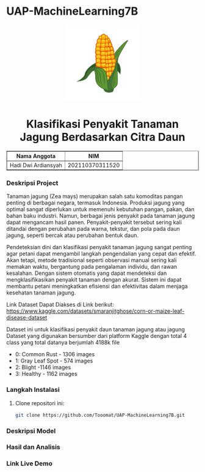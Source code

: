 # UAP-MachineLearning7B
<p align="center">
  <img src="https://github.com/Tooomat/UAP-MachineLearning7B/blob/main/Kartun%20Jagung%2C%20Jagung%2C%20Vektor%2C%20Ilustrasi%20PNG%20dan%20Vektor%20dengan%20Background%20Transparan%20untuk%20Unduh%20Gratis.jpg" alt="Logo" width="200">
</p>

<h1 align="center">Klasifikasi Penyakit Tanaman Jagung Berdasarkan Citra Daun</h1>

<p align="center">
  <div style="text-align: center;">
    <table border="1" style="margin: auto;">
      <tr>
        <th>Nama Anggota</th>
        <th>NIM</th>
      </tr>
      <tr>
        <td>Hadi Dwi Ardiansyah</td>
        <td>202110370311520</td>
      </tr>
    </table>
  </div>
</p>

### Deskripsi Project 
Tanaman jagung (Zea mays) merupakan salah satu komoditas pangan penting di berbagai negara, termasuk Indonesia. Produksi jagung yang optimal sangat diperlukan untuk memenuhi kebutuhan pangan, pakan, dan bahan baku industri. Namun, berbagai jenis penyakit pada tanaman jagung dapat mengancam hasil panen. Penyakit-penyakit tersebut sering kali ditandai dengan perubahan pada warna, tekstur, dan pola pada daun jagung, seperti bercak atau perubahan bentuk daun. 

Pendeteksian dini dan klasifikasi penyakit tanaman jagung sangat penting agar petani dapat mengambil langkah pengendalian yang cepat dan efektif. Akan tetapi, metode tradisional seperti observasi manual sering kali memakan waktu, bergantung pada pengalaman individu, dan rawan kesalahan. Dengan sistem otomatis yang dapat mendeteksi dan mengklasifikasikan penyakit tanaman dengan akurat. Sistem ini dapat membantu petani meningkatkan efisiensi dan efektivitas dalam menjaga kesehatan tanaman jagung.

Link Dataset Dapat Diakses di Link berikut: https://www.kaggle.com/datasets/smaranjitghose/corn-or-maize-leaf-disease-dataset 

Dataset ini untuk klasifikasi penyakit daun tanaman jagung atau jagung
Dataset yang digunakan bersumber dari platform Kaggle dengan total 4 class yang total datanya berjumlah 4188k file

- 0: Common Rust - 1306 images
- 1: Gray Leaf Spot - 574 images
- 2: Blight -1146 images
- 3: Healthy - 1162 images

### Langkah Instalasi
1. Clone repositori ini:
   ```bash
   git clone https://github.com/Tooomat/UAP-MachineLearning7B.git
   
### Deskripsi Model

### Hasil dan Analisis

### Link Live Demo

 
